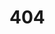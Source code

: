 <script src="https://kit.fontawesome.com/b7c9053a74.js" crossorigin="anonymous"></script>

<i class="fa-solid fa-bug"></i>

# 404
